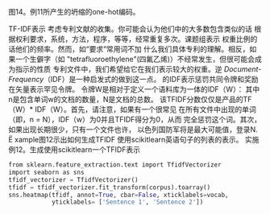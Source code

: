 图14。例11所产生的坍缩的one-hot编码。

TF-IDF表示
考虑专利文献的收集。你可能会认为他们中的大多数包含类似的话
根据权利要求，系统，方法，程序，等等，经常重复多次。课题组表示
权重比例的话他们的频率。然而，如“要求”常用词不加
什么我们具体专利的理解。相反，如果一个生僻字（如
"tetrafluoroethylene"(四氟乙烯)）不经常发生，但很可能会成为指示的性质
专利文件中，我们希望给它在我们表示较大的权重。逆
*Document-Frequency*（IDF）是一种启发式的做到这一点。
的IDF表示惩罚共同令牌和奖励在矢量表示罕见令牌。
令牌W是相对于定义一个语料库为一体的IDF（W）：
其中n是包含单词w的文档的数量，N是文档的总数。
该TFIDF分数仅仅是产品的TF（W）* IDF（W）。首先，请注意，如果有一个很常见
在所有文件中出现的单词（即，n = N），IDF（w）为0并且TFIDF得分为0，从而
完全惩罚这个词。其次，如果出现长期很少，只有一个文件也许，
以色列国防军将是最大可能值，登录N.
Ë
xample图12示出如何生成TFIDF
使用scikitlearn英语句子的列表的表示。
实施例12。生成使用scikitlearn一个TFIDF表示
```python
from sklearn.feature_extraction.text import TfidfVectorizer
import seaborn as sns
tfidf_vectorizer = TfidfVectorizer()
tfidf = tfidf_vectorizer.fit_transform(corpus).toarray()
sns.heatmap(tfidf, annot=True, cbar=False, xticklabels=vocab,
            yticklabels= ['Sentence 1', 'Sentence 2'])
```
